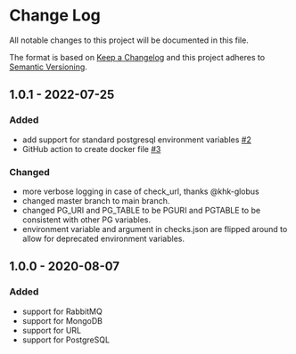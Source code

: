 # Change Log
All notable changes to this project will be documented in this file.

The format is based on [Keep a Changelog](http://keepachangelog.com/)
and this project adheres to [Semantic Versioning](http://semver.org/).

## 1.0.1 - 2022-07-25

### Added
- add support for standard postgresql environment variables [#2](https://github.com/ncsa/checks/issues/2)
- GitHub action to create docker file [#3](https://github.com/ncsa/checks/issues/3)

### Changed
- more verbose logging in case of check_url, thanks @khk-globus
- changed master branch to main branch.
- changed PG_URI and PG_TABLE to be PGURI and PGTABLE to be consistent with other PG variables.
- environment variable and argument in checks.json are flipped around to allow for deprecated environment variables.

## 1.0.0 - 2020-08-07

### Added
- support for RabbitMQ
- support for MongoDB
- support for URL
- support for PostgreSQL
